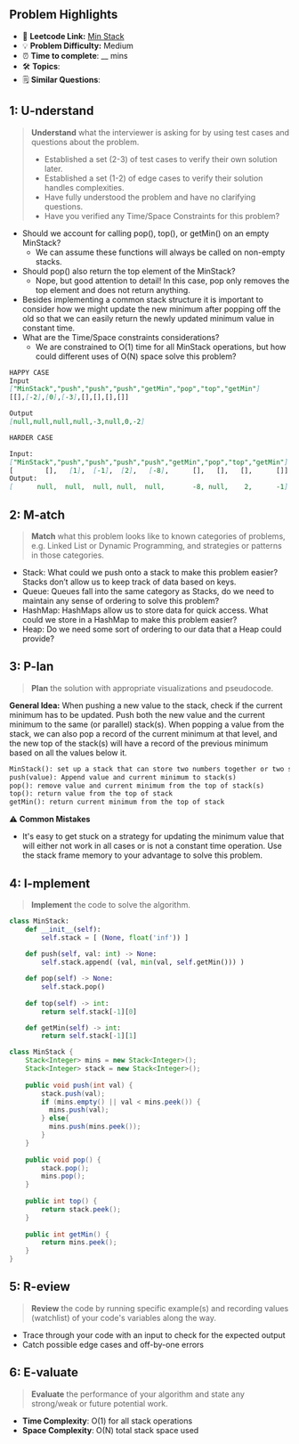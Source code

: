 ## Problem Highlights

* 🔗 **Leetcode Link:** [Min Stack](https://leetcode.com/problems/min-stack/) 
* 💡 **Problem Difficulty:** Medium
* ⏰ **Time to complete**: __ mins
* 🛠️ **Topics**: 
* 🗒️ **Similar Questions**: 
    
## 1: U-nderstand
 
> **Understand** what the interviewer is asking for by using test cases and questions about the problem.
> 
> - Established a set (2-3) of test cases to verify their own solution later.
> - Established a set (1-2) of edge cases to verify their solution handles complexities.
> - Have fully understood the problem and have no clarifying questions.
> - Have you verified any Time/Space Constraints for this problem?

- Should we account for calling pop(), top(), or getMin() on an empty MinStack?
   - We can assume these functions will always be called on non-empty stacks.
- Should pop() also return the top element of the MinStack?
   - Nope, but good attention to detail! In this case, pop only removes the top element and does not return anything.
- Besides implementing a common stack structure it is important to consider how we might update the new minimum after popping off the old so that we can easily return the newly updated minimum value in constant time.
- What are the Time/Space constraints considerations?
   - We are constrained to O(1) time for all MinStack operations, but how could different uses of O(N) space solve this problem?

```markdown
HAPPY CASE
Input
["MinStack","push","push","push","getMin","pop","top","getMin"]
[[],[-2],[0],[-3],[],[],[],[]]

Output
[null,null,null,null,-3,null,0,-2]

HARDER CASE

Input: 
["MinStack","push","push","push","push","getMin","pop","top","getMin"]
[        [],   [1],  [-1],  [2],   [-8],      [],   [],   [],      []]
Output:
[      null,  null,  null, null,  null,       -8, null,    2,      -1]
```   
    
## 2: M-atch

> **Match** what this problem looks like to known categories of problems, e.g. Linked List or Dynamic Programming, and strategies or patterns in those categories.

- Stack: What could we push onto a stack to make this problem easier? Stacks don’t allow us to keep track of data based on keys.
- Queue: Queues fall into the same category as Stacks, do we need to maintain any sense of ordering to solve this problem?
- HashMap: HashMaps allow us to store data for quick access. What could we store in a HashMap to make this problem easier?
- Heap: Do we need some sort of ordering to our data that a Heap could provide?

## 3: P-lan

> **Plan** the solution with appropriate visualizations and pseudocode.

**General Idea:** When pushing a new value to the stack, check if the current minimum has to be updated. Push both the new value and the current minimum to the same (or parallel) stack(s). When popping a value from the stack, we can also pop a record of the current minimum at that level, and the new top of the stack(s) will have a record of the previous minimum based on all the values below it.

```markdown
MinStack(): set up a stack that can store two numbers together or two stacks that can each store a number in parallel
push(value): Append value and current minimum to stack(s)
pop(): remove value and current minimum from the top of stack(s)
top(): return value from the top of stack
getMin(): return current minimum from the top of stack
```

⚠️ **Common Mistakes**

* It's easy to get stuck on a strategy for updating the minimum value that will either not work in all cases or is not a constant time operation. Use the stack frame memory to your advantage to solve this problem.

## 4: I-mplement

> **Implement** the code to solve the algorithm.

```python
class MinStack:
    def __init__(self):
        self.stack = [ (None, float('inf')) ]
        
    def push(self, val: int) -> None:           
        self.stack.append( (val, min(val, self.getMin())) )

    def pop(self) -> None:
        self.stack.pop()
        
    def top(self) -> int:
        return self.stack[-1][0]

    def getMin(self) -> int:
        return self.stack[-1][1]
```
```java
class MinStack {
    Stack<Integer> mins = new Stack<Integer>();
    Stack<Integer> stack = new Stack<Integer>();
    
    public void push(int val) {
        stack.push(val);
        if (mins.empty() || val < mins.peek()) {
          mins.push(val);
        } else{
          mins.push(mins.peek());
        }
    }
    
    public void pop() {
        stack.pop();
        mins.pop();
    }
    
    public int top() {
        return stack.peek();
    }
    
    public int getMin() {
        return mins.peek();
    }
}
```
    
## 5: R-eview

> **Review** the code by running specific example(s) and recording values (watchlist) of your code's variables along the way.

- Trace through your code with an input to check for the expected output
- Catch possible edge cases and off-by-one errors

## 6: E-valuate

> **Evaluate** the performance of your algorithm and state any strong/weak or future potential work.
    
* **Time Complexity**: O(1) for all stack operations
* **Space Complexity**: O(N) total stack space used